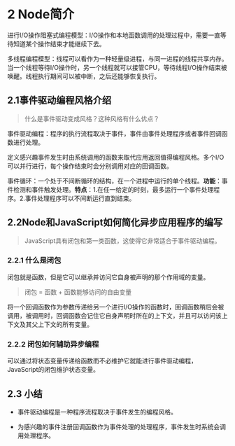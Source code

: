 # 2 Node简介

进行I/O操作阻塞式编程模型：I/O操作和本地函数调用的处理过程中，需要一直等待知道某个操作结束才能继续下去。

多线程编程模型：线程可以看作为一种轻量级进程，与同一进程的线程共享内存。当一个线程等待I/O操作时，另一个线程就可以接管CPU，等待线程I/O操作结束被唤醒。线程执行期间可以被中断，之后还能够恢复执行。

## 2.1事件驱动编程风格介绍

>什么是事件驱动变成风格？这种风格有什么优点？

事件驱动编程：程序的执行流程取决于事件，事件由事件处理程序或者事件回调函数进行处理。

定义感兴趣事件发生时由系统调用的函数来取代应用返回值得编程风格。多个I/O可以并行进行，每个操作结束时会分别调用对应的回调函数。

事件循环：一个处于不间断循环的结构，在一个进程中运行的单个线程。**功能**：事件检测和事件触发处理。**特点**：1.在任一给定的时刻，最多运行一个事件处理程序。2.事件处理程序可以不间断运行直到结束。

## 2.2Node和JavaScript如何简化异步应用程序的编写

> JavaScript具有闭包和第一类函数，这使得它非常适合于事件驱动编程。

### 2.2.1 什么是闭包

闭包就是函数，但是它可以继承并访问它自身被声明的那个作用域的变量。

> 闭包 = 函数 + 函数能够访问的自由变量

将一个回调函数作为参数传递给另一个进行I/O操作的函数时，回调函数稍后会被调用，被调用时，回调函数会记住它自身声明时所在的上下文，并且可以访问该上下文及其父上下文的所有变量。

### 2.2.2 闭包如何辅助异步编程

可以通过将状态变量传递给函数而不必维护它就能进行事件驱动编程，JavaScript的闭包维护状态变量。

## 2.3 小结

+ 事件驱动编程是一种程序流程取决于事件发生的编程风格。

+ 为感兴趣的事件注册回调函数作为事件处理的处理程序，事件发生时系统会调用处理程序。